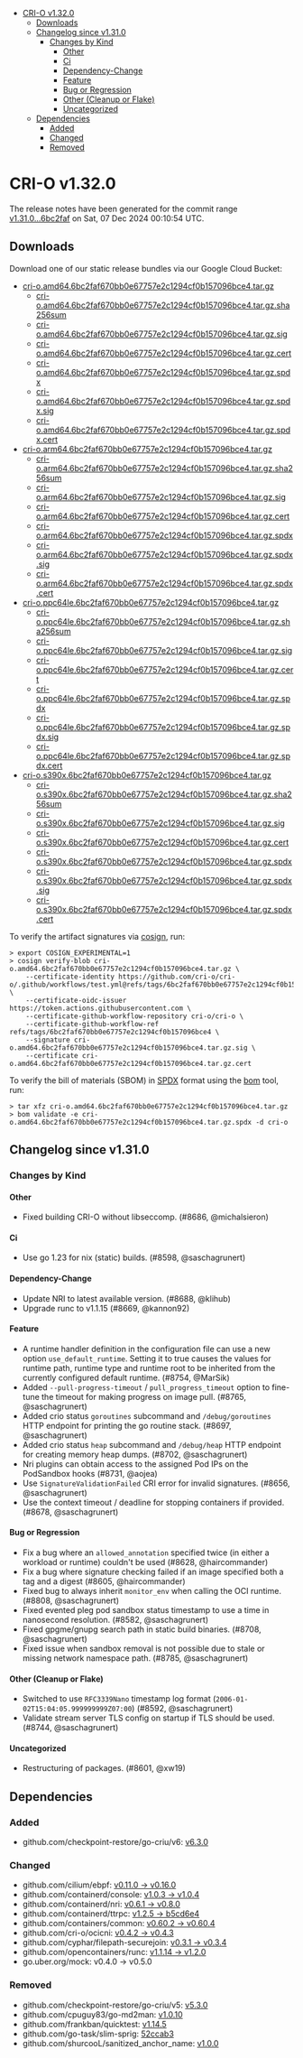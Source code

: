 - [CRI-O v1.32.0](#cri-o-v1320)
  - [Downloads](#downloads)
  - [Changelog since v1.31.0](#changelog-since-v1310)
    - [Changes by Kind](#changes-by-kind)
      - [Other](#other)
      - [Ci](#ci)
      - [Dependency-Change](#dependency-change)
      - [Feature](#feature)
      - [Bug or Regression](#bug-or-regression)
      - [Other (Cleanup or Flake)](#other-cleanup-or-flake)
      - [Uncategorized](#uncategorized)
  - [Dependencies](#dependencies)
    - [Added](#added)
    - [Changed](#changed)
    - [Removed](#removed)

# CRI-O v1.32.0

The release notes have been generated for the commit range
[v1.31.0...6bc2faf](https://github.com/cri-o/cri-o/compare/v1.31.0...v1.32.0) on Sat, 07 Dec 2024 00:10:54 UTC.

## Downloads

Download one of our static release bundles via our Google Cloud Bucket:

- [cri-o.amd64.6bc2faf670bb0e67757e2c1294cf0b157096bce4.tar.gz](https://storage.googleapis.com/cri-o/artifacts/cri-o.amd64.6bc2faf670bb0e67757e2c1294cf0b157096bce4.tar.gz)
  - [cri-o.amd64.6bc2faf670bb0e67757e2c1294cf0b157096bce4.tar.gz.sha256sum](https://storage.googleapis.com/cri-o/artifacts/cri-o.amd64.6bc2faf670bb0e67757e2c1294cf0b157096bce4.tar.gz.sha256sum)
  - [cri-o.amd64.6bc2faf670bb0e67757e2c1294cf0b157096bce4.tar.gz.sig](https://storage.googleapis.com/cri-o/artifacts/cri-o.amd64.6bc2faf670bb0e67757e2c1294cf0b157096bce4.tar.gz.sig)
  - [cri-o.amd64.6bc2faf670bb0e67757e2c1294cf0b157096bce4.tar.gz.cert](https://storage.googleapis.com/cri-o/artifacts/cri-o.amd64.6bc2faf670bb0e67757e2c1294cf0b157096bce4.tar.gz.cert)
  - [cri-o.amd64.6bc2faf670bb0e67757e2c1294cf0b157096bce4.tar.gz.spdx](https://storage.googleapis.com/cri-o/artifacts/cri-o.amd64.6bc2faf670bb0e67757e2c1294cf0b157096bce4.tar.gz.spdx)
  - [cri-o.amd64.6bc2faf670bb0e67757e2c1294cf0b157096bce4.tar.gz.spdx.sig](https://storage.googleapis.com/cri-o/artifacts/cri-o.amd64.6bc2faf670bb0e67757e2c1294cf0b157096bce4.tar.gz.spdx.sig)
  - [cri-o.amd64.6bc2faf670bb0e67757e2c1294cf0b157096bce4.tar.gz.spdx.cert](https://storage.googleapis.com/cri-o/artifacts/cri-o.amd64.6bc2faf670bb0e67757e2c1294cf0b157096bce4.tar.gz.spdx.cert)
- [cri-o.arm64.6bc2faf670bb0e67757e2c1294cf0b157096bce4.tar.gz](https://storage.googleapis.com/cri-o/artifacts/cri-o.arm64.6bc2faf670bb0e67757e2c1294cf0b157096bce4.tar.gz)
  - [cri-o.arm64.6bc2faf670bb0e67757e2c1294cf0b157096bce4.tar.gz.sha256sum](https://storage.googleapis.com/cri-o/artifacts/cri-o.arm64.6bc2faf670bb0e67757e2c1294cf0b157096bce4.tar.gz.sha256sum)
  - [cri-o.arm64.6bc2faf670bb0e67757e2c1294cf0b157096bce4.tar.gz.sig](https://storage.googleapis.com/cri-o/artifacts/cri-o.arm64.6bc2faf670bb0e67757e2c1294cf0b157096bce4.tar.gz.sig)
  - [cri-o.arm64.6bc2faf670bb0e67757e2c1294cf0b157096bce4.tar.gz.cert](https://storage.googleapis.com/cri-o/artifacts/cri-o.arm64.6bc2faf670bb0e67757e2c1294cf0b157096bce4.tar.gz.cert)
  - [cri-o.arm64.6bc2faf670bb0e67757e2c1294cf0b157096bce4.tar.gz.spdx](https://storage.googleapis.com/cri-o/artifacts/cri-o.arm64.6bc2faf670bb0e67757e2c1294cf0b157096bce4.tar.gz.spdx)
  - [cri-o.arm64.6bc2faf670bb0e67757e2c1294cf0b157096bce4.tar.gz.spdx.sig](https://storage.googleapis.com/cri-o/artifacts/cri-o.arm64.6bc2faf670bb0e67757e2c1294cf0b157096bce4.tar.gz.spdx.sig)
  - [cri-o.arm64.6bc2faf670bb0e67757e2c1294cf0b157096bce4.tar.gz.spdx.cert](https://storage.googleapis.com/cri-o/artifacts/cri-o.arm64.6bc2faf670bb0e67757e2c1294cf0b157096bce4.tar.gz.spdx.cert)
- [cri-o.ppc64le.6bc2faf670bb0e67757e2c1294cf0b157096bce4.tar.gz](https://storage.googleapis.com/cri-o/artifacts/cri-o.ppc64le.6bc2faf670bb0e67757e2c1294cf0b157096bce4.tar.gz)
  - [cri-o.ppc64le.6bc2faf670bb0e67757e2c1294cf0b157096bce4.tar.gz.sha256sum](https://storage.googleapis.com/cri-o/artifacts/cri-o.ppc64le.6bc2faf670bb0e67757e2c1294cf0b157096bce4.tar.gz.sha256sum)
  - [cri-o.ppc64le.6bc2faf670bb0e67757e2c1294cf0b157096bce4.tar.gz.sig](https://storage.googleapis.com/cri-o/artifacts/cri-o.ppc64le.6bc2faf670bb0e67757e2c1294cf0b157096bce4.tar.gz.sig)
  - [cri-o.ppc64le.6bc2faf670bb0e67757e2c1294cf0b157096bce4.tar.gz.cert](https://storage.googleapis.com/cri-o/artifacts/cri-o.ppc64le.6bc2faf670bb0e67757e2c1294cf0b157096bce4.tar.gz.cert)
  - [cri-o.ppc64le.6bc2faf670bb0e67757e2c1294cf0b157096bce4.tar.gz.spdx](https://storage.googleapis.com/cri-o/artifacts/cri-o.ppc64le.6bc2faf670bb0e67757e2c1294cf0b157096bce4.tar.gz.spdx)
  - [cri-o.ppc64le.6bc2faf670bb0e67757e2c1294cf0b157096bce4.tar.gz.spdx.sig](https://storage.googleapis.com/cri-o/artifacts/cri-o.ppc64le.6bc2faf670bb0e67757e2c1294cf0b157096bce4.tar.gz.spdx.sig)
  - [cri-o.ppc64le.6bc2faf670bb0e67757e2c1294cf0b157096bce4.tar.gz.spdx.cert](https://storage.googleapis.com/cri-o/artifacts/cri-o.ppc64le.6bc2faf670bb0e67757e2c1294cf0b157096bce4.tar.gz.spdx.cert)
- [cri-o.s390x.6bc2faf670bb0e67757e2c1294cf0b157096bce4.tar.gz](https://storage.googleapis.com/cri-o/artifacts/cri-o.s390x.6bc2faf670bb0e67757e2c1294cf0b157096bce4.tar.gz)
  - [cri-o.s390x.6bc2faf670bb0e67757e2c1294cf0b157096bce4.tar.gz.sha256sum](https://storage.googleapis.com/cri-o/artifacts/cri-o.s390x.6bc2faf670bb0e67757e2c1294cf0b157096bce4.tar.gz.sha256sum)
  - [cri-o.s390x.6bc2faf670bb0e67757e2c1294cf0b157096bce4.tar.gz.sig](https://storage.googleapis.com/cri-o/artifacts/cri-o.s390x.6bc2faf670bb0e67757e2c1294cf0b157096bce4.tar.gz.sig)
  - [cri-o.s390x.6bc2faf670bb0e67757e2c1294cf0b157096bce4.tar.gz.cert](https://storage.googleapis.com/cri-o/artifacts/cri-o.s390x.6bc2faf670bb0e67757e2c1294cf0b157096bce4.tar.gz.cert)
  - [cri-o.s390x.6bc2faf670bb0e67757e2c1294cf0b157096bce4.tar.gz.spdx](https://storage.googleapis.com/cri-o/artifacts/cri-o.s390x.6bc2faf670bb0e67757e2c1294cf0b157096bce4.tar.gz.spdx)
  - [cri-o.s390x.6bc2faf670bb0e67757e2c1294cf0b157096bce4.tar.gz.spdx.sig](https://storage.googleapis.com/cri-o/artifacts/cri-o.s390x.6bc2faf670bb0e67757e2c1294cf0b157096bce4.tar.gz.spdx.sig)
  - [cri-o.s390x.6bc2faf670bb0e67757e2c1294cf0b157096bce4.tar.gz.spdx.cert](https://storage.googleapis.com/cri-o/artifacts/cri-o.s390x.6bc2faf670bb0e67757e2c1294cf0b157096bce4.tar.gz.spdx.cert)

To verify the artifact signatures via [cosign](https://github.com/sigstore/cosign), run:

```console
> export COSIGN_EXPERIMENTAL=1
> cosign verify-blob cri-o.amd64.6bc2faf670bb0e67757e2c1294cf0b157096bce4.tar.gz \
    --certificate-identity https://github.com/cri-o/cri-o/.github/workflows/test.yml@refs/tags/6bc2faf670bb0e67757e2c1294cf0b157096bce4 \
    --certificate-oidc-issuer https://token.actions.githubusercontent.com \
    --certificate-github-workflow-repository cri-o/cri-o \
    --certificate-github-workflow-ref refs/tags/6bc2faf670bb0e67757e2c1294cf0b157096bce4 \
    --signature cri-o.amd64.6bc2faf670bb0e67757e2c1294cf0b157096bce4.tar.gz.sig \
    --certificate cri-o.amd64.6bc2faf670bb0e67757e2c1294cf0b157096bce4.tar.gz.cert
```

To verify the bill of materials (SBOM) in [SPDX](https://spdx.org) format using the [bom](https://sigs.k8s.io/bom) tool, run:

```console
> tar xfz cri-o.amd64.6bc2faf670bb0e67757e2c1294cf0b157096bce4.tar.gz
> bom validate -e cri-o.amd64.6bc2faf670bb0e67757e2c1294cf0b157096bce4.tar.gz.spdx -d cri-o
```

## Changelog since v1.31.0

### Changes by Kind

#### Other
 - Fixed building CRI-O without libseccomp. (#8686, @michalsieron)

#### Ci
 - Use go 1.23 for nix (static) builds. (#8598, @saschagrunert)

#### Dependency-Change
 - Update NRI to latest available version. (#8688, @klihub)
 - Upgrade runc to v1.1.15 (#8669, @kannon92)

#### Feature
 - A runtime handler definition in the configuration file can use a new option `use_default_runtime`. Setting it to true causes the values for runtime path, runtime type and runtime root to be inherited from the currently configured default runtime. (#8754, @MarSik)
 - Added `--pull-progress-timeout` / `pull_progress_timeout` option to fine-tune the timeout for making progress on image pull. (#8765, @saschagrunert)
 - Added crio status `goroutines` subcommand and `/debug/goroutines` HTTP endpoint for printing the go routine stack. (#8697, @saschagrunert)
 - Added crio status `heap` subcommand and `/debug/heap` HTTP endpoint for creating memory heap dumps. (#8702, @saschagrunert)
 - Nri plugins can obtain access to the assigned Pod IPs on the PodSandbox hooks (#8731, @aojea)
 - Use `SignatureValidationFailed` CRI error for invalid signatures. (#8656, @saschagrunert)
 - Use the context timeout / deadline for stopping containers if provided. (#8678, @saschagrunert)

#### Bug or Regression
 - Fix a bug where an `allowed_annotation` specified twice (in either a workload or runtime) couldn't be used (#8628, @haircommander)
 - Fix a bug where signature checking failed if an image specified both a tag and a digest (#8605, @haircommander)
 - Fixed bug to always inherit `monitor_env` when calling the OCI runtime. (#8808, @saschagrunert)
 - Fixed evented pleg pod sandbox status timestamp to use a time in nanosecond resolution. (#8582, @saschagrunert)
 - Fixed gpgme/gnupg search path in static build binaries. (#8708, @saschagrunert)
 - Fixed issue when sandbox removal is not possible due to stale or missing network namespace path. (#8785, @saschagrunert)

#### Other (Cleanup or Flake)
 - Switched to use `RFC3339Nano` timestamp log format (`2006-01-02T15:04:05.999999999Z07:00`) (#8592, @saschagrunert)
 - Validate stream server TLS config on startup if TLS should be used. (#8744, @saschagrunert)

#### Uncategorized
 - Restructuring of packages. (#8601, @xw19)

## Dependencies

### Added
- github.com/checkpoint-restore/go-criu/v6: [v6.3.0](https://github.com/checkpoint-restore/go-criu/tree/v6.3.0)

### Changed
- github.com/cilium/ebpf: [v0.11.0 → v0.16.0](https://github.com/cilium/ebpf/compare/v0.11.0...v0.16.0)
- github.com/containerd/console: [v1.0.3 → v1.0.4](https://github.com/containerd/console/compare/v1.0.3...v1.0.4)
- github.com/containerd/nri: [v0.6.1 → v0.8.0](https://github.com/containerd/nri/compare/v0.6.1...v0.8.0)
- github.com/containerd/ttrpc: [v1.2.5 → b5cd6e4](https://github.com/containerd/ttrpc/compare/v1.2.5...b5cd6e4)
- github.com/containers/common: [v0.60.2 → v0.60.4](https://github.com/containers/common/compare/v0.60.2...v0.60.4)
- github.com/cri-o/ocicni: [v0.4.2 → v0.4.3](https://github.com/cri-o/ocicni/compare/v0.4.2...v0.4.3)
- github.com/cyphar/filepath-securejoin: [v0.3.1 → v0.3.4](https://github.com/cyphar/filepath-securejoin/compare/v0.3.1...v0.3.4)
- github.com/opencontainers/runc: [v1.1.14 → v1.2.0](https://github.com/opencontainers/runc/compare/v1.1.14...v1.2.0)
- go.uber.org/mock: v0.4.0 → v0.5.0

### Removed
- github.com/checkpoint-restore/go-criu/v5: [v5.3.0](https://github.com/checkpoint-restore/go-criu/tree/v5.3.0)
- github.com/cpuguy83/go-md2man: [v1.0.10](https://github.com/cpuguy83/go-md2man/tree/v1.0.10)
- github.com/frankban/quicktest: [v1.14.5](https://github.com/frankban/quicktest/tree/v1.14.5)
- github.com/go-task/slim-sprig: [52ccab3](https://github.com/go-task/slim-sprig/tree/52ccab3)
- github.com/shurcooL/sanitized_anchor_name: [v1.0.0](https://github.com/shurcooL/sanitized_anchor_name/tree/v1.0.0)
